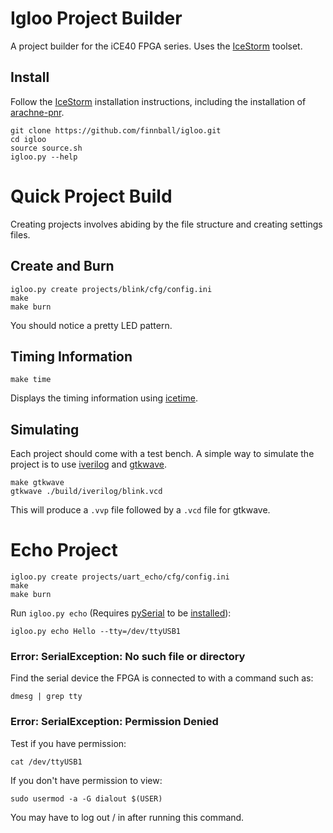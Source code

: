 # Igloo Project Builder
A project builder for the iCE40 FPGA series. Uses the [IceStorm](http://www.clifford.at/icestorm/) toolset.

## Install 
Follow the [IceStorm](http://www.clifford.at/icestorm/) installation instructions, including the installation of [arachne-pnr](https://github.com/cseed/arachne-pnr).

```
git clone https://github.com/finnball/igloo.git
cd igloo
source source.sh
igloo.py --help
```
# Quick Project Build

Creating projects involves abiding by the file structure and creating settings files.

## Create and Burn

```
igloo.py create projects/blink/cfg/config.ini
make
make burn
```
You should notice a pretty LED pattern.

## Timing Information

`make time`

Displays the timing information using [icetime](http://www.clifford.at/icestorm/).

## Simulating

Each project should come with a test bench. A simple way to simulate the project is to use [iverilog](http://iverilog.icarus.com/) and [gtkwave](http://gtkwave.sourceforge.net/).

```
make gtkwave
gtkwave ./build/iverilog/blink.vcd
```

This will produce a `.vvp` file followed by a `.vcd` file for gtkwave.

# Echo Project

```
igloo.py create projects/uart_echo/cfg/config.ini
make
make burn
```

Run `igloo.py echo` (Requires [pySerial](https://pythonhosted.org/pyserial/) to be [installed](http://pyserial.readthedocs.io/en/latest/pyserial.html)):

```
igloo.py echo Hello --tty=/dev/ttyUSB1
```

### Error: SerialException: No such file or directory

Find the serial device the FPGA is connected to with a command such as:

```
dmesg | grep tty
```

### Error: SerialException: Permission Denied

Test if you have permission:

```
cat /dev/ttyUSB1
```

If you don't have permission to view:

```
sudo usermod -a -G dialout $(USER)
```
You may have to log out / in after running this command.